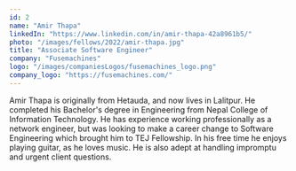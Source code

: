 ```yaml
---
id: 2
name: "Amir Thapa"
linkedIn: "https://www.linkedin.com/in/amir-thapa-42a8961b5/"
photo: "/images/fellows/2022/amir-thapa.jpg"
title: "Associate Software Engineer"
company: "Fusemachines"
logo: "/images/companiesLogos/fusemachines_logo.png"
company_logo: "https://fusemachines.com/"
---
```


Amir Thapa is originally from Hetauda, and now lives in Lalitpur. He completed his Bachelor's degree in Engineering from Nepal College of Information Technology. He has experience working professionally as a network engineer, but was looking to make a career change to Software Engineering which brought him to TEJ Fellowship. In his free time he enjoys playing guitar, as he loves music. He is also adept at handling impromptu and urgent client questions.
